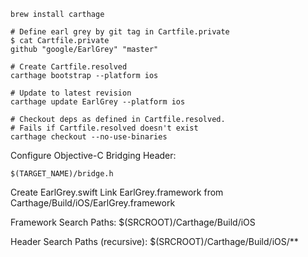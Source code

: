 ```shell
brew install carthage

# Define earl grey by git tag in Cartfile.private
$ cat Cartfile.private
github "google/EarlGrey" "master"

# Create Cartfile.resolved 
carthage bootstrap --platform ios

# Update to latest revision
carthage update EarlGrey --platform ios

# Checkout deps as defined in Cartfile.resolved. 
# Fails if Cartfile.resolved doesn't exist
carthage checkout --no-use-binaries
```

Configure Objective-C Bridging Header:

`$(TARGET_NAME)/bridge.h`

Create EarlGrey.swift
Link EarlGrey.framework from Carthage/Build/iOS/EarlGrey.framework 

Framework Search Paths:
$(SRCROOT)/Carthage/Build/iOS

Header Search Paths (recursive):
$(SRCROOT)/Carthage/Build/iOS/**
